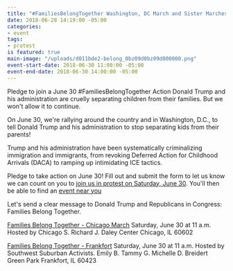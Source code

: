 ```yaml
---
title: "#FamiliesBelongTogether Washington, DC March and Sister Marches"
date: 2018-06-28 14:19:00 -05:00
categories:
- event
tags:
- protest
is featured: true
main-image: "/uploads/d011bde2-belong_0bz09d0bz09d000000.png"
event-start-date: 2018-06-30 11:00:00 -05:00
event-end-date: 2018-06-30 14:00:00 -05:00
---
```


Pledge to join a June 30 #FamiliesBelongTogether Action
Donald Trump and his administration are cruelly separating children from their families. But we won't allow it to continue. 

On June 30, we're rallying around the country and in Washington, D.C., to tell Donald Trump and his administration to stop separating kids from their parents!

Trump and his administration have been systematically criminalizing immigration and immigrants, from revoking Deferred Action for Childhood Arrivals (DACA) to ramping up intimidating ICE tactics. 

Pledge to take action on June 30! Fill out and submit the form to let us know we can count on you to [join us in protest on Saturday, June 30](https://act.moveon.org/survey/June_30_Pledge/?source=homepage). You'll then be able to find an [event near you ](https://act.moveon.org/event/families-belong-together/search/?utm_source=front&utm_content=nav)

Let's send a clear message to Donald Trump and Republicans in Congress: Families Belong Together.


[Families Belong Together - Chicago March](https://act.moveon.org/event/families-belong-together/20046/signup/?akid=&zip=&source=FBTsite622&s=)
Saturday, June 30 at 11 a.m.
Hosted by Chicago S.
Richard J. Daley Center
Chicago, IL 60602


[Families Belong Together - Frankfort](https://act.moveon.org/event/families-belong-together/19923/signup/?akid=&zip=&source=FBTsite622&s=) 
Saturday, June 30 at 11 a.m.
Hosted by Southwest Suburban Activists. 
Emily B. Tammy G. Michelle D.
Breidert Green Park 
Frankfort, IL 60423

